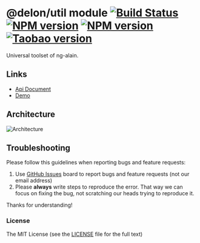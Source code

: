 # @delon/util module [![Build Status](https://travis-ci.org/cipchk/delon.svg?branch=master)](https://travis-ci.org/cipchk/delon) [![NPM version](https://img.shields.io/npm/v/@delon/util.svg)](https://www.npmjs.com/package/@delon/util) [![NPM version](https://img.shields.io/npm/v/@delon/util/next.svg)](https://www.npmjs.com/package/@delon/util) [![Taobao version](https://npm.taobao.org/badge/v/@delon/util.svg?style=flat-square)](https://npm.taobao.org/package/@delon/util)

Universal toolset of ng-alain.

## Links

- [Api Document](http://ng-alain.com/util)
- [Demo](https://cipchk.github.io/ng-alain/)

## Architecture

![Architecture](https://raw.githubusercontent.com/cipchk/delon/master/_screenshot/architecture.png)

## Troubleshooting

Please follow this guidelines when reporting bugs and feature requests:

1. Use [GitHub Issues](https://github.com/cipchk/delon/issues) board to report bugs and feature requests (not our email address)
2. Please **always** write steps to reproduce the error. That way we can focus on fixing the bug, not scratching our heads trying to reproduce it.

Thanks for understanding!

### License

The MIT License (see the [LICENSE](https://github.com/cipchk/delon/blob/master/LICENSE) file for the full text)
